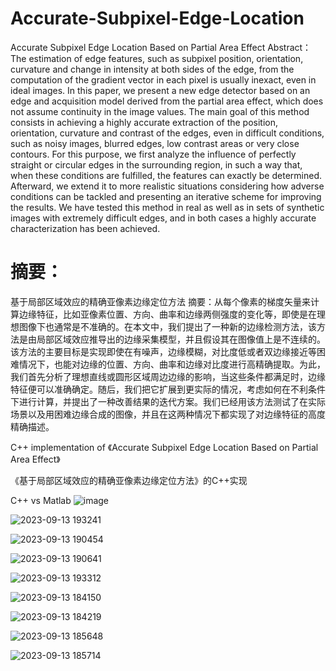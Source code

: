# Accurate-Subpixel-Edge-Location
Accurate Subpixel Edge Location Based on Partial Area Effect
Abstract：
The estimation of edge features, such as subpixel position, orientation, curvature and change in intensity at
both sides of the edge, from the computation of the gradient vector in each pixel is usually inexact, even in
ideal images. In this paper, we present a new edge detector based on an edge and acquisition model derived
from the partial area effect, which does not assume continuity in the image values. The main goal of this
method consists in achieving a highly accurate extraction of the position, orientation, curvature and contrast
of the edges, even in difficult conditions, such as noisy images, blurred edges, low contrast areas or very close
contours. For this purpose, we first analyze the influence of perfectly straight or circular edges in the surrounding
region, in such a way that, when these conditions are fulfilled, the features can exactly be determined.
Afterward, we extend it to more realistic situations considering how adverse conditions can be
tackled and presenting an iterative scheme for improving the results. We have tested this method in real
as well as in sets of synthetic images with extremely difficult edges, and in both cases a highly accurate characterization
has been achieved.

# 摘要：
基于局部区域效应的精确亚像素边缘定位方法
摘要：从每个像素的梯度矢量来计算边缘特征，比如亚像素位置、方向、曲率和边缘两侧强度的变化等，即使是在理想图像下也通常是不准确的。在本文中，我们提出了一种新的边缘检测方法，该方法是由局部区域效应推导出的边缘采集模型，并且假设其在图像值上是不连续的。该方法的主要目标是实现即使在有噪声，边缘模糊，对比度低或者双边缘接近等困难情况下，也能对边缘的位置、方向、曲率和边缘对比度进行高精确提取。为此，我们首先分析了理想直线或圆形区域周边边缘的影响，当这些条件都满足时，边缘特征便可以准确确定。随后，我们把它扩展到更实际的情况，考虑如何在不利条件下进行计算，并提出了一种改善结果的迭代方案。我们已经用该方法测试了在实际场景以及用困难边缘合成的图像，并且在这两种情况下都实现了对边缘特征的高度精确描述。

C++ implementation of 《Accurate Subpixel Edge Location Based on Partial Area Effect》

《基于局部区域效应的精确亚像素边缘定位方法》的C++实现

C++ vs Matlab
![image](https://github.com/YangShuoAI/Accurate-Subpixel-Edge-Location/assets/5794094/f85eaf72-08fe-402d-8011-749ebe581d76)

![2023-09-13 193241](https://github.com/YangShuoAI/Accurate-Subpixel-Edge-Location/assets/5794094/f871946f-9f97-4564-9f28-297dc034ad55)

![2023-09-13 190454](https://github.com/YangShuoAI/Accurate-Subpixel-Edge-Location/assets/5794094/b9896a59-a85d-4962-b144-82fddec9bfc5)

![2023-09-13 190641](https://github.com/YangShuoAI/Accurate-Subpixel-Edge-Location/assets/5794094/93f59515-73b1-4d72-9518-b3575c2523a4)

![2023-09-13 193312](https://github.com/YangShuoAI/Accurate-Subpixel-Edge-Location/assets/5794094/c716ab73-665e-4db1-ae3c-e5bae74801f6)

![2023-09-13 184150](https://github.com/YangShuoAI/Accurate-Subpixel-Edge-Location/assets/5794094/2c45c8f0-e1fe-4a06-9e98-ae8c8b6ce428)

![2023-09-13 184219](https://github.com/YangShuoAI/Accurate-Subpixel-Edge-Location/assets/5794094/65227d11-018d-4064-8537-7481122ba597)

![2023-09-13 185648](https://github.com/YangShuoAI/Accurate-Subpixel-Edge-Location/assets/5794094/b24d3f3a-cd04-4089-8cc5-bb4181a21586)

![2023-09-13 185714](https://github.com/YangShuoAI/Accurate-Subpixel-Edge-Location/assets/5794094/d50c494a-3345-4126-a8fb-d1fb5ea304b0)






